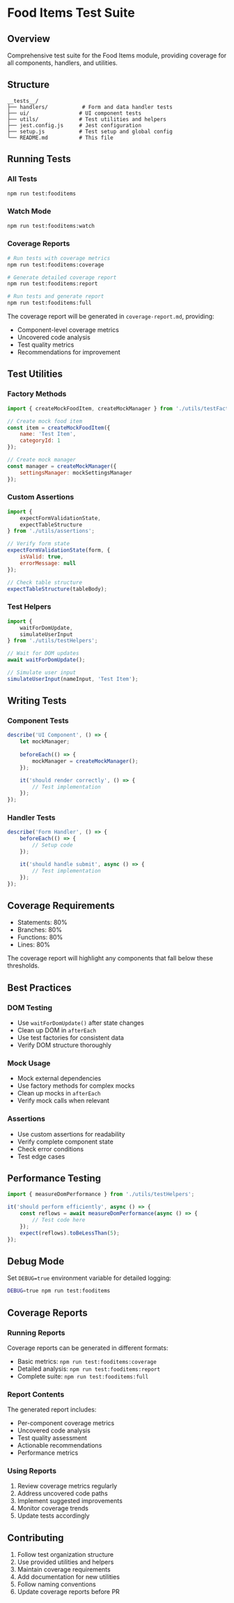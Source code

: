 # Food Items Test Suite

## Overview
Comprehensive test suite for the Food Items module, providing coverage for all components, handlers, and utilities.

## Structure
```
__tests__/
├── handlers/           # Form and data handler tests
├── ui/                # UI component tests
├── utils/             # Test utilities and helpers
├── jest.config.js     # Jest configuration
├── setup.js           # Test setup and global config
└── README.md          # This file
```

## Running Tests

### All Tests
```bash
npm run test:fooditems
```

### Watch Mode
```bash
npm run test:fooditems:watch
```

### Coverage Reports
```bash
# Run tests with coverage metrics
npm run test:fooditems:coverage

# Generate detailed coverage report
npm run test:fooditems:report

# Run tests and generate report
npm run test:fooditems:full
```

The coverage report will be generated in `coverage-report.md`, providing:
- Component-level coverage metrics
- Uncovered code analysis
- Test quality metrics
- Recommendations for improvement

## Test Utilities

### Factory Methods
```javascript
import { createMockFoodItem, createMockManager } from './utils/testFactories';

// Create mock food item
const item = createMockFoodItem({
    name: 'Test Item',
    categoryId: 1
});

// Create mock manager
const manager = createMockManager({
    settingsManager: mockSettingsManager
});
```

### Custom Assertions
```javascript
import { 
    expectFormValidationState,
    expectTableStructure 
} from './utils/assertions';

// Verify form state
expectFormValidationState(form, { 
    isValid: true, 
    errorMessage: null 
});

// Check table structure
expectTableStructure(tableBody);
```

### Test Helpers
```javascript
import { 
    waitForDomUpdate,
    simulateUserInput 
} from './utils/testHelpers';

// Wait for DOM updates
await waitForDomUpdate();

// Simulate user input
simulateUserInput(nameInput, 'Test Item');
```

## Writing Tests

### Component Tests
```javascript
describe('UI Component', () => {
    let mockManager;
    
    beforeEach(() => {
        mockManager = createMockManager();
    });

    it('should render correctly', () => {
        // Test implementation
    });
});
```

### Handler Tests
```javascript
describe('Form Handler', () => {
    beforeEach(() => {
        // Setup code
    });

    it('should handle submit', async () => {
        // Test implementation
    });
});
```

## Coverage Requirements
- Statements: 80%
- Branches: 80%
- Functions: 80%
- Lines: 80%

The coverage report will highlight any components that fall below these thresholds.

## Best Practices

### DOM Testing
- Use `waitForDomUpdate()` after state changes
- Clean up DOM in `afterEach`
- Use test factories for consistent data
- Verify DOM structure thoroughly

### Mock Usage
- Mock external dependencies
- Use factory methods for complex mocks
- Clean up mocks in `afterEach`
- Verify mock calls when relevant

### Assertions
- Use custom assertions for readability
- Verify complete component state
- Check error conditions
- Test edge cases

## Performance Testing
```javascript
import { measureDomPerformance } from './utils/testHelpers';

it('should perform efficiently', async () => {
    const reflows = await measureDomPerformance(async () => {
        // Test code here
    });
    expect(reflows).toBeLessThan(5);
});
```

## Debug Mode
Set `DEBUG=true` environment variable for detailed logging:
```bash
DEBUG=true npm run test:fooditems
```

## Coverage Reports

### Running Reports
Coverage reports can be generated in different formats:
- Basic metrics: `npm run test:fooditems:coverage`
- Detailed analysis: `npm run test:fooditems:report`
- Complete suite: `npm run test:fooditems:full`

### Report Contents
The generated report includes:
- Per-component coverage metrics
- Uncovered code analysis
- Test quality assessment
- Actionable recommendations
- Performance metrics

### Using Reports
1. Review coverage metrics regularly
2. Address uncovered code paths
3. Implement suggested improvements
4. Monitor coverage trends
5. Update tests accordingly

## Contributing
1. Follow test organization structure
2. Use provided utilities and helpers
3. Maintain coverage requirements
4. Add documentation for new utilities
5. Follow naming conventions
6. Update coverage reports before PR